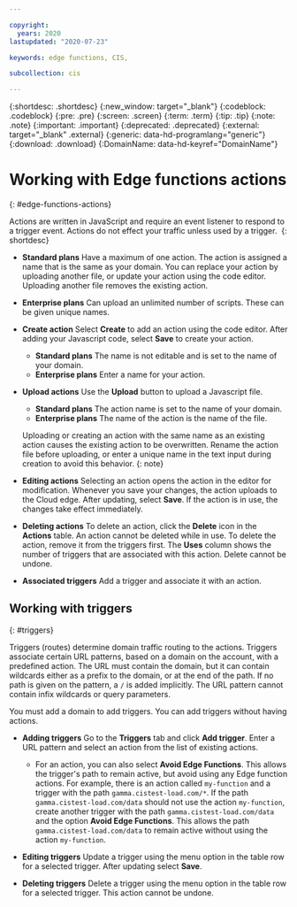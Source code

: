 ```yaml
---

copyright:
  years: 2020
lastupdated: "2020-07-23"

keywords: edge functions, CIS,

subcollection: cis

---
```


{:shortdesc: .shortdesc}
{:new_window: target="_blank"}
{:codeblock: .codeblock}
{:pre: .pre}
{:screen: .screen}
{:term: .term}
{:tip: .tip}
{:note: .note}
{:important: .important}
{:deprecated: .deprecated}
{:external: target="_blank" .external}
{:generic: data-hd-programlang="generic"}
{:download: .download}
{:DomainName: data-hd-keyref="DomainName"}

# Working with Edge functions actions
{: #edge-functions-actions}

Actions are written in JavaScript and require an event listener to respond to a trigger event. Actions do not effect your traffic unless used by a trigger. 
{: shortdesc}

* **Standard plans** Have a maximum of one action. The action is assigned a name that is the same as your domain. You can replace your action by uploading another file, or update your action using the code editor. Uploading another file removes the existing action.
* **Enterprise plans** Can upload an unlimited number of scripts. These can be given unique names.

* **Create action** Select **Create** to add an action using the code editor. After adding your Javascript code, select **Save** to create your action.
    * **Standard plans** The name is not editable and is set to the name of your domain.
    * **Enterprise plans** Enter a name for your action.

* **Upload actions** Use the **Upload** button to upload a Javascript file.
    * **Standard plans** The action name is set to the name of your domain.
    * **Enterprise plans** The name of the action is the name of the file.
  
    Uploading or creating an action with the same name as an existing action causes the existing action to be overwritten. Rename the action   file before uploading, or enter a unique name in the text input during creation to avoid this behavior.
    {: note}

* **Editing actions** Selecting an action opens the action in the editor for modification. Whenever you save your changes, the action uploads to the Cloud edge. After updating, select **Save**. If the action is in use, the changes take effect immediately.

* **Deleting actions** To delete an action, click the **Delete** icon in the **Actions** table. An action cannot be deleted while in use. To delete the action, remove it from the triggers first. The **Uses** column shows the number of triggers that are associated with this action. Delete cannot be undone.

* **Associated triggers** Add a trigger and associate it with an action.

## Working with triggers
{: #triggers}

Triggers (routes) determine domain traffic routing to the actions. Triggers associate certain URL patterns, based on a domain on the account, with a predefined action. The URL must contain the domain, but it can contain wildcards either as a prefix to the domain, or at the end of the path. If no path is given on the pattern, a `/` is added implicitly. The URL pattern cannot contain infix wildcards or query parameters. 

You must add a domain to add triggers. You can add triggers without having actions.

* **Adding triggers** Go to the **Triggers** tab and click **Add trigger**. Enter a URL pattern and select an action from the list of existing actions.
    * For an action, you can also select **Avoid Edge Functions**. This allows the trigger's path to remain active, but avoid using any Edge function actions. For example, there is an action called `my-function` and a trigger with the path `gamma.cistest-load.com/*`. If the path `gamma.cistest-load.com/data` should not use the action `my-function`, create another trigger with the path `gamma.cistest-load.com/data` and the option **Avoid Edge Functions**. This allows the path `gamma.cistest-load.com/data` to remain active without using the action `my-function`.

* **Editing triggers** Update a trigger using the menu option in the table row for a selected trigger. After updating select **Save**.
* **Deleting triggers** Delete a trigger using the menu option in the table row for a selected trigger. This action cannot be undone.
